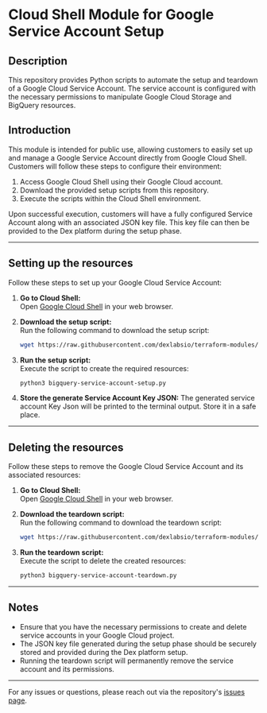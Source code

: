 # Cloud Shell Module for Google Service Account Setup

## Description

This repository provides Python scripts to automate the setup and teardown of a Google Cloud Service Account. The service account is configured with the necessary permissions to manipulate Google Cloud Storage and BigQuery resources.

## Introduction

This module is intended for public use, allowing customers to easily set up and manage a Google Service Account directly from Google Cloud Shell. Customers will follow these steps to configure their environment:

1. Access Google Cloud Shell using their Google Cloud account.
2. Download the provided setup scripts from this repository.
3. Execute the scripts within the Cloud Shell environment.

Upon successful execution, customers will have a fully configured Service Account along with an associated JSON key file. This key file can then be provided to the Dex platform during the setup phase.

---

## Setting up the resources

Follow these steps to set up your Google Cloud Service Account:

1. **Go to Cloud Shell:**  
   Open [Google Cloud Shell](https://shell.cloud.google.com/) in your web browser.

2. **Download the setup script:**  
   Run the following command to download the setup script:
   ```sh
   wget https://raw.githubusercontent.com/dexlabsio/terraform-modules/refs/heads/main/gcp/cloud-shell/bigquery-service-account-setup.py
   ```

3. **Run the setup script:**  
   Execute the script to create the required resources:
   ```sh
   python3 bigquery-service-account-setup.py

4. **Store the generate Service Account Key JSON:**
   The generated service account Key Json will be printed to the terminal output. Store it in a safe place.

---

## Deleting the resources

Follow these steps to remove the Google Cloud Service Account and its associated resources:

1. **Go to Cloud Shell:**  
   Open [Google Cloud Shell](https://shell.cloud.google.com/) in your web browser.

2. **Download the teardown script:**  
   Run the following command to download the teardown script:
   ```sh
   wget https://raw.githubusercontent.com/dexlabsio/terraform-modules/refs/heads/main/gcp/cloud-shell/bigquery-service-account-teardown.py
   ```

3. **Run the teardown script:**  
   Execute the script to delete the created resources:
   ```sh
   python3 bigquery-service-account-teardown.py
   ```

---

## Notes
- Ensure that you have the necessary permissions to create and delete service accounts in your Google Cloud project.
- The JSON key file generated during the setup phase should be securely stored and provided during the Dex platform setup.
- Running the teardown script will permanently remove the service account and its permissions.

---

For any issues or questions, please reach out via the repository's [issues page](https://github.com/dexlabsio/terraform-modules/issues).
